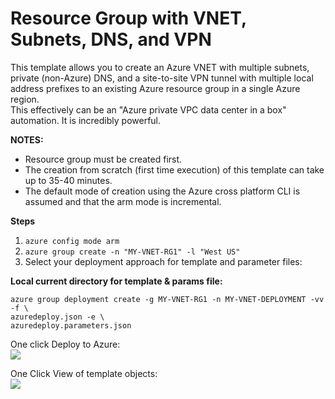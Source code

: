 # Resource Group with VNET, Subnets, DNS, and VPN

This template allows you to create an Azure VNET with multiple subnets, private (non-Azure) DNS, and a site-to-site VPN tunnel with multiple local address prefixes to an existing Azure resource group in a single Azure region.   
This effectively can be an "Azure private VPC data center in a box" automation.  It is incredibly powerful.

**NOTES:** 
* Resource group must be created first.  
* The creation from scratch (first time execution) of this template can take up to 35-40 minutes.  
* The default mode of creation using the Azure cross platform CLI is assumed and that the arm mode is incremental.  



**Steps** 
1. ```azure config mode arm```  
2. ```azure group create -n "MY-VNET-RG1" -l "West US"```  
3. Select your deployment approach for template and parameter files:  

**Local current directory for template & params file:**
```
azure group deployment create -g MY-VNET-RG1 -n MY-VNET-DEPLOYMENT -vv -f \
azuredeploy.json -e \
azuredeploy.parameters.json
```  



One click Deploy to Azure:  
<a href="https://portal.azure.com/#create/Microsoft.Template/uri/http%3A%2F%2github.com%2Fraw%2Fjbpadgett%2FFmaster%2Fazure-arm-templates%2Farm-vnet-vpn-template%2Fazuredeploy.json" target="_blank">
    <img src="http://azuredeploy.net/deploybutton.png"/>
</a>  

One Click View of template objects:  
<a href="http://armviz.io/#/?load=http%3A%2F%2github.com%2Fraw%2Fjbpadgett%2FFmaster%2Fazure-arm-templates%2Farm-vnet-vpn-template%2Fazuredeploy.json" target="_blank">
    <img src="http://armviz.io/visualizebutton.png"/>
</a>




